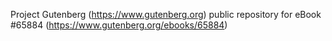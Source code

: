 Project Gutenberg (https://www.gutenberg.org) public repository for
eBook #65884 (https://www.gutenberg.org/ebooks/65884)

